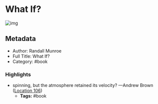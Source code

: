 # What If?

![img](https://images-na.ssl-images-amazon.com/images/I/51PdzumjQFL._SL200_.jpg)

## Metadata

- Author: Randall Munroe
- Full Title: What If?
- Category: #book

### Highlights

- spinning, but the atmosphere retained its velocity? —Andrew Brown ([Location 106](https://readwise.io/to_kindle?action=open&asin=B00IYUYF4A&location=106))
  - **Tags:** #book
